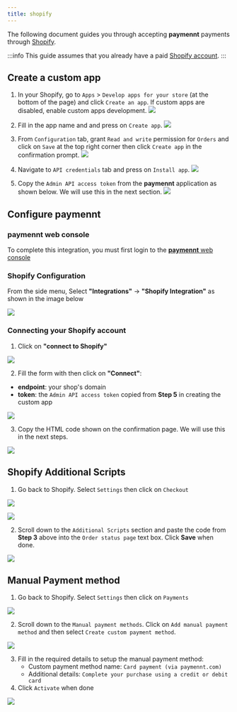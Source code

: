 ```yaml
---
title: shopify
---
```


The following document guides you through accepting **paymennt** payments through [Shopify](https://www.shopify.com).

:::info
This guide assumes that you already have a paid [Shopify account](https://www.shopify.com).
:::

## Create a custom app

1. In your Shopify, go to `Apps` > `Develop apps for your store` (at the bottom of the page) and click `Create an app`. If custom apps are disabled, enable custom apps development.
   ![](/img/docs/integrate/ecomm/shopify/shopify-1.png)

2. Fill in the app name and and press on `Create app`.
   ![](/img/docs/integrate/ecomm/shopify/shopify-2.png)

3. From `Configuration` tab, grant `Read and write` permission for `Orders` and click on `Save` at the top right corner then click `Create app` in the confirmation prompt.
   ![](/img/docs/integrate/ecomm/shopify/shopify-3.png)

4. Navigate to `API credentials` tab and press on `Install app`.
   ![](/img/docs/integrate/ecomm/shopify/shopify-4.png)

5. Copy the `Admin API access token` from the **paymennt** application as shown below. We will use this in the next section.
   ![](/img/docs/integrate/ecomm/shopify/shopify-5.png)

## Configure paymennt

### paymennt web console

To complete this integration, you must first login to the [**paymennt** web console](/guides/account/desktop)

### Shopify Configuration

From the side menu, Select **"Integrations"** -> **"Shopify Integration"** as shown in the image below

![](/img/docs/integrate/ecomm/shopify/shopify-connect-1.png)

### Connecting your Shopify account

1. Click on **"connect to Shopify"**

![](/img/docs/integrate/ecomm/shopify/shopify-connect-2.png)

2. Fill the form with then click on **"Connect"**:

- **endpoint**: your shop's domain
- **token**: the `Admin API access token` copied from **Step 5** in creating the custom app

![](/img/docs/integrate/ecomm/shopify/shopify-connect-3.png)

3. Copy the HTML code shown on the confirmation page. We will use this in the next steps.

![](/img/docs/integrate/ecomm/shopify/shopify-connect-4.png)

## Shopify Additional Scripts

1. Go back to Shopify. Select `Settings` then click on `Checkout`

![](/img/docs/integrate/ecomm/shopify/shopify-setup-1.png)

![](/img/docs/integrate/ecomm/shopify/shopify-setup-2.png)

2. Scroll down to the `Additional Scripts` section and paste the code from **Step 3** above into the `Order status page` text box. Click **Save** when done.

![](/img/docs/integrate/ecomm/shopify/shopify-setup-3.png)

## Manual Payment method

1. Go back to Shopify. Select `Settings` then click on `Payments`

![](/img/docs/integrate/ecomm/shopify/shopify-setup-4.png)

2. Scroll down to the `Manual payment methods`. Click on `Add manual payment method` and then select `Create custom payment method`.

![](/img/docs/integrate/ecomm/shopify/shopify-setup-5.png)

3. Fill in the required details to setup the manual payment method:
   - Custom payment method name: `Card payment (via paymennt.com)`
   - Additional details: `Complete your purchase using a credit or debit card`
4. Click `Activate` when done

![](/img/docs/integrate/ecomm/shopify/shopify-setup-6.png)
